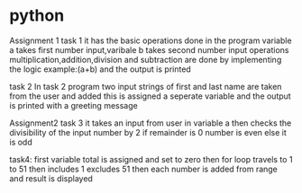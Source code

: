 # python
Assignment 1
task 1
it has the basic operations done in the program 
variable a takes first number input,varibale b takes second number input
operations multiplication,addition,division and subtraction are done by implementing the logic example:(a+b)
and the output is printed

task 2 
In task 2 program two input strings of first and last name are taken from the user and added this is assigned a seperate variable and the output is printed with a greeting message


Assignment2
task 3 
it takes an input from user in variable a then checks the divisibility of the input number by 2 if remainder is 0 number is even else it is odd

task4:
first variable total is assigned and set to zero then for loop travels to 1 to 51 then includes 1 excludes 51 then each number is added from range and result is displayed
